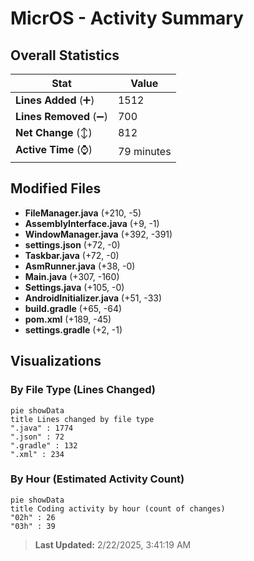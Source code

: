 # MicrOS - Activity Summary 

## Overall Statistics

| Stat                   | Value                                                             |
| ---------------------- | ----------------------------------------------------------------- |
| **Lines Added** (➕)   | 1512                                          |
| **Lines Removed** (➖) | 700                                        |
| **Net Change** (↕)    | 812                |
| **Active Time** (⌚)   | 79 minutes |


## Modified Files
- **FileManager.java** (+210, -5)
- **AssemblyInterface.java** (+9, -1)
- **WindowManager.java** (+392, -391)
- **settings.json** (+72, -0)
- **Taskbar.java** (+72, -0)
- **AsmRunner.java** (+38, -0)
- **Main.java** (+307, -160)
- **Settings.java** (+105, -0)
- **AndroidInitializer.java** (+51, -33)
- **build.gradle** (+65, -64)
- **pom.xml** (+189, -45)
- **settings.gradle** (+2, -1)

## Visualizations

### By File Type (Lines Changed)

```mermaid
pie showData
title Lines changed by file type
".java" : 1774
".json" : 72
".gradle" : 132
".xml" : 234
```

### By Hour (Estimated Activity Count)

```mermaid
pie showData
title Coding activity by hour (count of changes)
"02h" : 26
"03h" : 39
```


> **Last Updated:** 2/22/2025, 3:41:19 AM